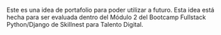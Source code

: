 Este es una idea de portafolio para poder utilizar a futuro. Esta idea está hecha para ser evaluada dentro del
Módulo 2 del Bootcamp Fullstack Python/Django de Skillnest para Talento Digital.